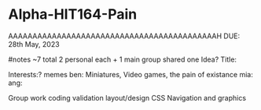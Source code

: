 # Alpha-HIT164-Pain
AAAAAAAAAAAAAAAAAAAAAAAAAAAAAAAAAAAAAAAAAAAH
DUE: 28th May, 2023

#notes
~7 total
2 personal each + 1 main group shared one
Idea?
Title:

Interests:? memes
ben: Miniatures, Video games, the pain of existance
mia:
ang:

Group work
coding validation
layout/design
CSS
Navigation and graphics
